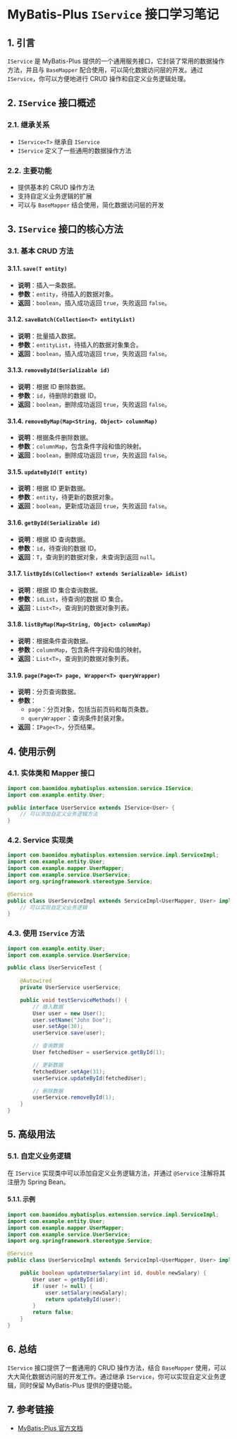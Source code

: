 # MyBatis-Plus `IService` 接口学习笔记

## 1. 引言

`IService` 是 MyBatis-Plus 提供的一个通用服务接口，它封装了常用的数据操作方法，并且与 `BaseMapper` 配合使用，可以简化数据访问层的开发。通过 `IService`，你可以方便地进行 CRUD 操作和自定义业务逻辑处理。

## 2. `IService` 接口概述

### 2.1. 继承关系

- `IService<T>` 继承自 `IService`
- `IService` 定义了一些通用的数据操作方法

### 2.2. 主要功能

- 提供基本的 CRUD 操作方法
- 支持自定义业务逻辑的扩展
- 可以与 `BaseMapper` 结合使用，简化数据访问层的开发

## 3. `IService` 接口的核心方法

### 3.1. 基本 CRUD 方法

#### 3.1.1. `save(T entity)`

- **说明**：插入一条数据。
- **参数**：`entity`，待插入的数据对象。
- **返回**：`boolean`，插入成功返回 `true`，失败返回 `false`。

#### 3.1.2. `saveBatch(Collection<T> entityList)`

- **说明**：批量插入数据。
- **参数**：`entityList`，待插入的数据对象集合。
- **返回**：`boolean`，插入成功返回 `true`，失败返回 `false`。

#### 3.1.3. `removeById(Serializable id)`

- **说明**：根据 ID 删除数据。
- **参数**：`id`，待删除的数据 ID。
- **返回**：`boolean`，删除成功返回 `true`，失败返回 `false`。

#### 3.1.4. `removeByMap(Map<String, Object> columnMap)`

- **说明**：根据条件删除数据。
- **参数**：`columnMap`，包含条件字段和值的映射。
- **返回**：`boolean`，删除成功返回 `true`，失败返回 `false`。

#### 3.1.5. `updateById(T entity)`

- **说明**：根据 ID 更新数据。
- **参数**：`entity`，待更新的数据对象。
- **返回**：`boolean`，更新成功返回 `true`，失败返回 `false`。

#### 3.1.6. `getById(Serializable id)`

- **说明**：根据 ID 查询数据。
- **参数**：`id`，待查询的数据 ID。
- **返回**：`T`，查询到的数据对象，未查询到返回 `null`。

#### 3.1.7. `listByIds(Collection<? extends Serializable> idList)`

- **说明**：根据 ID 集合查询数据。
- **参数**：`idList`，待查询的数据 ID 集合。
- **返回**：`List<T>`，查询到的数据对象列表。

#### 3.1.8. `listByMap(Map<String, Object> columnMap)`

- **说明**：根据条件查询数据。
- **参数**：`columnMap`，包含条件字段和值的映射。
- **返回**：`List<T>`，查询到的数据对象列表。

#### 3.1.9. `page(Page<T> page, Wrapper<T> queryWrapper)`

- **说明**：分页查询数据。
- **参数**：
    - `page`：分页对象，包括当前页码和每页条数。
    - `queryWrapper`：查询条件封装对象。
- **返回**：`IPage<T>`，分页结果。

## 4. 使用示例

### 4.1. 实体类和 Mapper 接口

```java
import com.baomidou.mybatisplus.extension.service.IService;
import com.example.entity.User;

public interface UserService extends IService<User> {
    // 可以添加自定义业务逻辑方法
}
```

### 4.2. Service 实现类

```java
import com.baomidou.mybatisplus.extension.service.impl.ServiceImpl;
import com.example.entity.User;
import com.example.mapper.UserMapper;
import com.example.service.UserService;
import org.springframework.stereotype.Service;

@Service
public class UserServiceImpl extends ServiceImpl<UserMapper, User> implements UserService {
    // 可以实现自定义业务逻辑
}
```

### 4.3. 使用 `IService` 方法

```java
import com.example.entity.User;
import com.example.service.UserService;

public class UserServiceTest {
    
    @Autowired
    private UserService userService;

    public void testServiceMethods() {
        // 插入数据
        User user = new User();
        user.setName("John Doe");
        user.setAge(30);
        userService.save(user);

        // 查询数据
        User fetchedUser = userService.getById(1);

        // 更新数据
        fetchedUser.setAge(31);
        userService.updateById(fetchedUser);

        // 删除数据
        userService.removeById(1);
    }
}
```

## 5. 高级用法

### 5.1. 自定义业务逻辑

在 `IService` 实现类中可以添加自定义业务逻辑方法，并通过 `@Service` 注解将其注册为 Spring Bean。

#### 5.1.1. 示例

```java
import com.baomidou.mybatisplus.extension.service.impl.ServiceImpl;
import com.example.entity.User;
import com.example.mapper.UserMapper;
import com.example.service.UserService;
import org.springframework.stereotype.Service;

@Service
public class UserServiceImpl extends ServiceImpl<UserMapper, User> implements UserService {

    public boolean updateUserSalary(int id, double newSalary) {
        User user = getById(id);
        if (user != null) {
            user.setSalary(newSalary);
            return updateById(user);
        }
        return false;
    }
}
```

## 6. 总结

`IService` 接口提供了一套通用的 CRUD 操作方法，结合 `BaseMapper` 使用，可以大大简化数据访问层的开发工作。通过继承 `IService`，你可以实现自定义业务逻辑，同时保留 MyBatis-Plus 提供的便捷功能。

## 7. 参考链接

- [MyBatis-Plus 官方文档](https://mybatis.plus/doc/)
